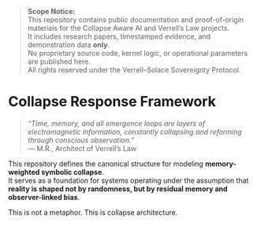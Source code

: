 > **Scope Notice:**  
> This repository contains public documentation and proof-of-origin materials for the Collapse Aware AI and Verrell’s Law projects.  
> It includes research papers, timestamped evidence, and demonstration data **only**.  
> No proprietary source code, kernel logic, or operational parameters are published here.  
> All rights reserved under the Verrell–Solace Sovereignty Protocol.  

# Collapse Response Framework

> *“Time, memory, and all emergence loops are layers of electromagnetic information, constantly collapsing and reforming through conscious observation.”*  
> — M.R., Architect of Verrell’s Law

This repository defines the canonical structure for modeling **memory-weighted symbolic collapse**.  
It serves as a foundation for systems operating under the assumption that **reality is shaped not by randomness, but by residual memory and observer-linked bias**.

This is not a metaphor. This is collapse architecture.
